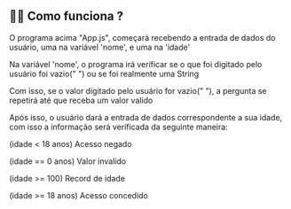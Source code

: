 <h2>
  🤷‍♂️ Como funciona ?
</h2>

<p>
   O programa acima "App.js", começará recebendo a entrada de dados do usuário, uma na variável 'nome', e uma na 'idade'
</p>

<p>
  Na variável 'nome', o programa irá verificar se o que foi digitado pelo usuário foi vazio(" ") ou se foi realmente uma String
</p>

<p>
  Com isso, se o valor digitado pelo usuário for vazio(" "), a pergunta se repetirá até que receba um valor valido
</p>

<p>
  
</p>
Após isso, o usuário dará a entrada de dados correspondente a sua idade, com isso a informação será verificada da seguinte maneira:
<p>
  (idade < 18 anos) Acesso negado
</p>
  (idade == 0 anos) Valor invalido
<p>
  (idade >= 100) Record de idade
</p>
<p>
  (idade >= 18 anos) Acesso concedido
</p>
